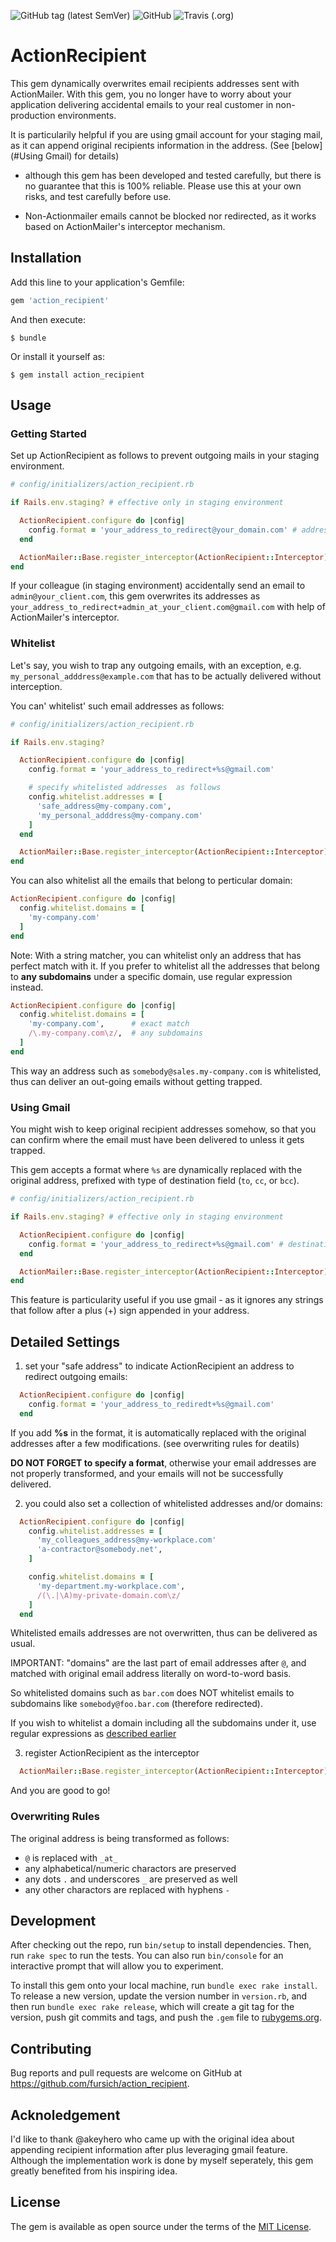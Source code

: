 ![GitHub tag (latest SemVer)](https://img.shields.io/github/tag/fursich/action_recipient?color=green&style=plastic)
![GitHub](https://img.shields.io/github/license/fursich/action_recipient?color=green&style=plastic)
![Travis (.org)](https://img.shields.io/travis/fursich/action_recipient?color=green&style=plastic)

# ActionRecipient

This gem dynamically overwrites email recipients addresses sent with ActionMailer.
With this gem, you no longer have to worry about your application delivering accidental emails to your real customer in non-production environments.

It is particularily helpful if you are using gmail account for your staging mail, as it can append original recipients information in the address. (See [below](#Using Gmail) for details)

* although this gem has been developed and tested carefully, but there is no guarantee that this is 100% reliable. Please use this at your own risks, and test carefully before use.

* Non-Actionmailer emails cannot be blocked nor redirected, as it works based on ActionMailer's interceptor mechanism.

## Installation

Add this line to your application's Gemfile:

```ruby
gem 'action_recipient'
```

And then execute:

    $ bundle

Or install it yourself as:

    $ gem install action_recipient

## Usage

### Getting Started

Set up ActionRecipient as follows to prevent outgoing mails in your staging environment.

```ruby
# config/initializers/action_recipient.rb

if Rails.env.staging? # effective only in staging environment

  ActionRecipient.configure do |config|
    config.format = 'your_address_to_redirect@your_domain.com' # address that the emails to be redirected
  end

  ActionMailer::Base.register_interceptor(ActionRecipient::Interceptor) # register it as interceptor
end
```

If your colleague (in staging environment) accidentally send an email to `admin@your_client.com`, this gem overwrites its addresses as `your_address_to_redirect+admin_at_your_client.com@gmail.com` with help of ActionMailer's interceptor.

### Whitelist

Let's say, you wish to trap any outgoing emails, with an exception, e.g. `my_personal_adddress@example.com` that has to be actually delivered without interception.

You can' whitelist' such email addresses as follows:

```ruby
# config/initializers/action_recipient.rb

if Rails.env.staging?

  ActionRecipient.configure do |config|
    config.format = 'your_address_to_redirect+%s@gmail.com'

    # specify whitelisted addresses  as follows
    config.whitelist.addresses = [
      'safe_address@my-company.com',
      'my_personal_adddress@my-company.com'
    ]
  end

  ActionMailer::Base.register_interceptor(ActionRecipient::Interceptor)
end
```

You can also whitelist all the emails that belong to perticular domain:

```ruby
ActionRecipient.configure do |config|
  config.whitelist.domains = [
    'my-company.com'
  ]
end
```

Note: With a string matcher, you can whitelist only an address that has perfect match with it. If you prefer to whitelist all the addresses that belong to **any subdomains** under a specific domain, use regular expression instead.

```ruby
ActionRecipient.configure do |config|
  config.whitelist.domains = [
    'my-company.com',      # exact match
    /\.my-company.com\z/,  # any subdomains
  ]
end
```

This way an address such as `somebody@sales.my-company.com` is whitelisted, thus can deliver an out-going emails without getting trapped.

### Using Gmail

You might wish to keep original recipient addresses somehow, so that you can confirm where the email must have been delivered to unless it gets trapped.

This gem accepts a format where `%s` are dynamically replaced with the original address, prefixed with type of destination field (`to`, `cc`, or `bcc`).


```ruby
# config/initializers/action_recipient.rb

if Rails.env.staging? # effective only in staging environment

  ActionRecipient.configure do |config|
    config.format = 'your_address_to_redirect+%s@gmail.com' # destination type and original address will be appended after your address
  end

  ActionMailer::Base.register_interceptor(ActionRecipient::Interceptor)
end
```

This feature is particularity useful if you use gmail - as it ignores any strings that follow after a plus (+) sign appended in your address.

## Detailed Settings

1. set your "safe address" to indicate ActionRecipient an address to redirect outgoing emails:

```ruby
  ActionRecipient.configure do |config|
    config.format = 'your_address_to_rediredt+%s@gmail.com'
  end
```

If you add **%s** in the format, it is automatically replaced with the original addresses after a few modifications. (see overwriting rules for deatils)

**DO NOT FORGET to specify a format**, otherwise your email addresses are not properly transformed, and your emails will not be successfully delivered.

2. you could also set a collection of whitelisted addresses and/or domains:

```ruby
  ActionRecipient.configure do |config|
    config.whitelist.addresses = [
      'my_colleagues_address@my-workplace.com'
      'a-contractor@somebody.net',
    ]

    config.whitelist.domains = [
      'my-department.my-workplace.com',
      /(\.|\A)my-private-domain.com\z/
    ]
  end
```

Whitelisted emails addresses are not overwritten, thus can be delivered as usual.

IMPORTANT:
"domains" are the last part of email addresses after `@`, and matched with original email address literally on word-to-word basis.

So whitelisted domains such as `bar.com` does NOT whitelist emails to subdomains like `somebody@foo.bar.com` (therefore redirected).

If you wish to whitelist a domain including all the subdomains under it, use regular expressions as [described earlier](#detailed-settings)

3. register ActionRecipient as the interceptor

```ruby
  ActionMailer::Base.register_interceptor(ActionRecipient::Interceptor)
```

And you are good to go!

### Overwriting Rules

The original address is being transformed as follows:

- `@` is replaced with `_at_`
- any alphabetical/numeric charactors are preserved
- any dots `.` and underscores `_` are preserved as well
- any other charactors are replaced with hyphens `-`

## Development

After checking out the repo, run `bin/setup` to install dependencies. Then, run `rake spec` to run the tests. You can also run `bin/console` for an interactive prompt that will allow you to experiment.

To install this gem onto your local machine, run `bundle exec rake install`. To release a new version, update the version number in `version.rb`, and then run `bundle exec rake release`, which will create a git tag for the version, push git commits and tags, and push the `.gem` file to [rubygems.org](https://rubygems.org).

## Contributing

Bug reports and pull requests are welcome on GitHub at https://github.com/fursich/action_recipient.

## Acknoledgement

I'd like to thank @akeyhero who came up with the original idea about appending recipient information after plus leveraging gmail feature.
Although the implementation work is done by myself seperately, this gem greatly benefited from his inspiring idea.

## License

The gem is available as open source under the terms of the [MIT License](https://opensource.org/licenses/MIT).
